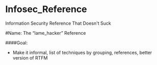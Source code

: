 # Infosec_Reference
Information Security Reference That Doesn't Suck


#Name: The “lame_hacker” Reference

####Goal:

* Make it informal, list of techniques by grouping, references, better version of RTFM
